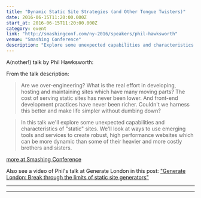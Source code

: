 ```yaml
---
title: "Dynamic Static Site Strategies (and Other Tongue Twisters)"
date: 2016-06-15T11:20:00.000Z
start_at: 2016-06-15T11:20:00.000Z
category: event
link: "http://smashingconf.com/ny-2016/speakers/phil-hawksworth"
venue: "Smashing Conference"
description: "Explore some unexpected capabilities and characteristics of “static” sites"
---
```

A(nother!) talk by Phil Hawks­worth:

From the talk description:

> Are we over-engineering? What is the real effort in developing, hosting and maintaining sites which have many moving parts? The cost of serving static sites has never been lower. And front-end development practices have never been richer. Couldn't we harness this better and make life simpler without dumbing down?

> In this talk we'll explore some unexpected capabilities and characteristics of "static" sites. We'll look at ways to use emerging tools and services to create robust, high performance websites which can be more dynamic than some of their heavier and more costly brothers and sisters.

[more at Smashing Conference](http://smashingconf.com/ny-2016/speakers/phil-hawksworth)

Also see a video of Phil's talk at Generate London in this post: ["Generate London: Break through the limits of static site generators"](/event/2015/09/17/generate-london/)



---

<div class="embed-container">
  <script async class="speakerdeck-embed" data-id="a749dd2bfe024f71a262ddce74dcc228" data-ratio="1.33333333333333" src="//speakerdeck.com/assets/embed.js"></script>
</div>

---